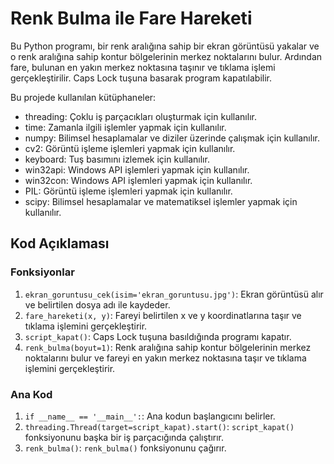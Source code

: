 # Renk Bulma ile Fare Hareketi

Bu Python programı, bir renk aralığına sahip bir ekran görüntüsü yakalar ve o renk aralığına sahip kontur bölgelerinin merkez noktalarını bulur. Ardından fare, bulunan en yakın merkez noktasına taşınır ve tıklama işlemi gerçekleştirilir. Caps Lock tuşuna basarak program kapatılabilir.

Bu projede kullanılan kütüphaneler:

- threading: Çoklu iş parçacıkları oluşturmak için kullanılır.
- time: Zamanla ilgili işlemler yapmak için kullanılır.
- numpy: Bilimsel hesaplamalar ve diziler üzerinde çalışmak için kullanılır.
- cv2: Görüntü işleme işlemleri yapmak için kullanılır.
- keyboard: Tuş basımını izlemek için kullanılır.
- win32api: Windows API işlemleri yapmak için kullanılır.
- win32con: Windows API işlemleri yapmak için kullanılır.
- PIL: Görüntü işleme işlemleri yapmak için kullanılır.
- scipy: Bilimsel hesaplamalar ve matematiksel işlemler yapmak için kullanılır.

## Kod Açıklaması

### Fonksiyonlar

1. `ekran_goruntusu_cek(isim='ekran_goruntusu.jpg')`: Ekran görüntüsü alır ve belirtilen dosya adı ile kaydeder.
2. `fare_hareketi(x, y)`: Fareyi belirtilen x ve y koordinatlarına taşır ve tıklama işlemini gerçekleştirir.
3. `script_kapat()`: Caps Lock tuşuna basıldığında programı kapatır.
4. `renk_bulma(boyut=1)`: Renk aralığına sahip kontur bölgelerinin merkez noktalarını bulur ve fareyi en yakın merkez noktasına taşır ve tıklama işlemini gerçekleştirir.

### Ana Kod

1. `if __name__ == '__main__':`: Ana kodun başlangıcını belirler.
2. `threading.Thread(target=script_kapat).start()`: `script_kapat()` fonksiyonunu başka bir iş parçacığında çalıştırır.
3. `renk_bulma()`: `renk_bulma()` fonksiyonunu çağırır.
